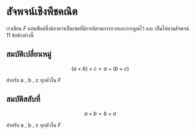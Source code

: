 # สัจพจน์เชิงพีชคณิต
เราเขียน *F* แทนฟีลด์ซึ่งนิยามว่าเป็นเซตที่มีการนิยามการบวกและการคูณไว้ และ เป็นไปตามสัจพจน์ 11 ข้อข้างล่างนี้


## สมบัติเปลี่ยนหมู่
$$ ( a + b ) + c = a + ( b + c ) $$

สำหรับ a , b , c ทุกตัวใน *F* 

## สมบัติสลับที่
$$ a + b = b + a $$

สำหรับ a , b , c ทุกตัวใน *F* 


